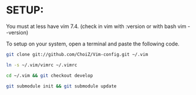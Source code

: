 # SETUP:

You must at less have vim 7.4. (check in vim with :version or with bash vim --version)

To setup on your system, open a terminal and paste the following code.

```bash
git clone git://github.com/ChoiZ/Vim-config.git ~/.vim

ln -s ~/.vim/vimrc ~/.vimrc

cd ~/.vim && git checkout develop

git submodule init && git submodule update
```
